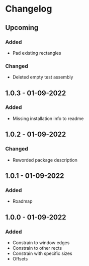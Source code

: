 ﻿# Changelog

## Upcoming

### Added

- Pad existing rectangles

### Changed

- Deleted empty test assembly

## 1.0.3 - 01-09-2022

### Added

- Missing installation info to readme

## 1.0.2 - 01-09-2022

### Changed

- Reworded package description

## 1.0.1 - 01-09-2022

### Added 

- Roadmap

## 1.0.0 - 01-09-2022

### Added

- Constrain to window edges
- Constrain to other rects
- Constrain with specific sizes
- Offsets